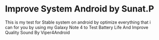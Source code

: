 # Improve System Android by Sunat.P
This is my test for Stable system on android by optimize everything that i can for you by using my Galaxy Note 4 to Test Battery Life And Improve Quality Sound By Viper4Android 
